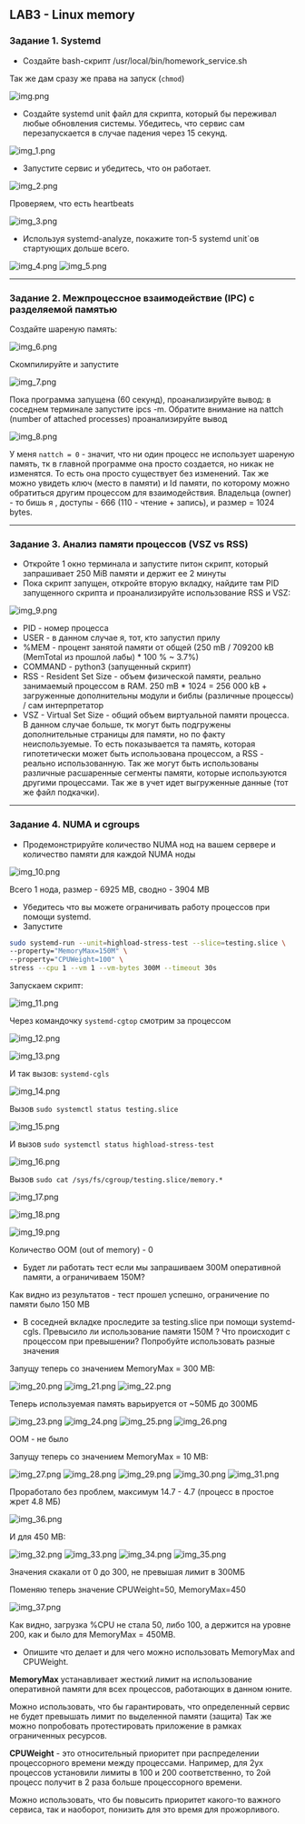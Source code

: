 ## LAB3 - Linux memory

### Задание 1. Systemd

- Создайте bash-скрипт /usr/local/bin/homework_service.sh

Так же дам сразу же права на запуск (`chmod`)

![img.png](imgs/img.png)

- Создайте systemd unit файл для скрипта, который бы переживал любые обновления системы. Убедитесь, что сервис сам перезапускается в случае падения через 15 секунд.

![img_1.png](imgs/img_1.png)

- Запустите сервис и убедитесь, что он работает.

![img_2.png](imgs/img_2.png)

Проверяем, что есть heartbeats

![img_3.png](imgs/img_3.png)

- Используя systemd-analyze, покажите топ-5 systemd unit`ов стартующих дольше всего.

![img_4.png](imgs/img_4.png)
![img_5.png](imgs/img_5.png)

---

### Задание 2. Межпроцессное взаимодействие (IPC) с разделяемой памятью

Создайте шареную память:

![img_6.png](imgs/img_6.png)

Скомпилируйте и запустите

![img_7.png](imgs/img_7.png)

Пока программа запущена (60 секунд), проанализируйте вывод:
в соседнем терминале запустите ipcs -m. Обратите внимание на  nattch (number of attached processes) проанализируйте вывод

![img_8.png](imgs/img_8.png)

У меня `nattch = 0` - значит, что ни один процесс не использует шареную память, тк в главной программе она просто создается, но никак не изменятся. 
То есть она просто существует без изменений. Так же можно увидеть ключ (место в памяти) и Id памяти, по которому можно обратиться другим процессом для взаимодействия.
Владельца (owner) - то бишь я , доступы - 666 (110 - чтение + запись), и размер = 1024 bytes.

---

### Задание 3. Анализ памяти процессов (VSZ vs RSS)

- Откройте 1 окно терминала и запустите питон скрипт, который запрашивает 250 MiB памяти и держит ее 2 минуты
- Пока скрипт запущен, откройте вторую вкладку, найдите там PID запущенного скрипта и проанализируйте использование RSS и VSZ:

![img_9.png](imgs/img_9.png)

* PID - номер процесса
* USER - в данном случае я, тот, кто запустил прилу
* %MEM - процент занятой памяти от общей (250 mB / 709200 kB (MemTotal из прошлой лабы) * 100 % ~ 3.7%)
* COMMAND - python3 (запущенный скрипт)
* RSS - Resident Set Size - объем физической памяти, реально занимаемый процессом в RAM. 
250 mB * 1024 = 256 000 kB + загруженные дополнительны модули и библы (различные процессы) / сам интерпретатор
* VSZ - Virtual Set Size - общий объем виртуальной памяти процесса. 
В данном случае больше, тк могут быть подгружены дополнительные страницы для памяти, но по факту неиспользуемые. 
То есть показывается та память, которая гипотетически может быть использована процессом, а RSS - реально использованную.
Так же могут быть использованы различные расшаренные сегменты памяти, которые используются другими процессами. Так же в учет идет выгруженные данные (тот же файл подкачки).

---

### Задание 4. NUMA и cgroups 

- Продемонстрируйте количество NUMA нод на вашем сервере и количество памяти для каждой NUMA ноды

![img_10.png](imgs/img_10.png)

Всего 1 нода, размер - 6925 MB, сводно - 3904 MB

- Убедитесь что вы можете ограничивать работу процессов при помощи systemd.
- Запустите

```bash
sudo systemd-run --unit=highload-stress-test --slice=testing.slice \
--property="MemoryMax=150M" \
--property="CPUWeight=100" \
stress --cpu 1 --vm 1 --vm-bytes 300M --timeout 30s
```

Запускаем скрипт:

![img_11.png](imgs/img_11.png)

Через командочку `systemd-cgtop` смотрим за процессом

![img_12.png](imgs/img_12.png)

![img_13.png](imgs/img_13.png)

И так вызов: `systemd-cgls`

![img_14.png](imgs/img_14.png)

Вызов `sudo systemctl status testing.slice`

![img_15.png](imgs/img_15.png)

И вызов `sudo systemctl status highload-stress-test`

![img_16.png](imgs/img_16.png)

Вызов `sudo cat /sys/fs/cgroup/testing.slice/memory.*`

![img_17.png](imgs/img_17.png)

![img_18.png](imgs/img_18.png)

![img_19.png](imgs/img_19.png)

Количество OOM (out of memory) - 0

- Будет ли работать тест если мы запрашиваем 300М оперативной памяти, а ограничиваем 150М?

Как видно из результатов - тест прошел успешно, ограничение по памяти было 150 MB

- В соседней вкладке проследите за testing.slice при помощи systemd-cgls. Превысило ли использование памяти 150М ? Что происходит с процессом при превышении? Попробуйте использовать разные значения 

Запущу теперь со значением MemoryMax = 300 MB:

![img_20.png](imgs/img_20.png)
![img_21.png](imgs/img_21.png)
![img_22.png](imgs/img_22.png)

Теперь используемая память варьируется от ~50МБ до 300МБ

![img_23.png](imgs/img_23.png)
![img_24.png](imgs/img_24.png)
![img_25.png](imgs/img_25.png)
![img_26.png](imgs/img_26.png)

OOM - не было

Запущу теперь со значением MemoryMax = 10 MB:

![img_27.png](imgs/img_27.png)
![img_28.png](imgs/img_28.png)
![img_29.png](imgs/img_29.png)
![img_30.png](imgs/img_30.png)
![img_31.png](imgs/img_31.png)

Проработало без проблем, максимум 14.7 - 4.7 (процесс в простое жрет 4.8 МБ)

![img_36.png](imgs/img_36.png)

И для 450 MB:

![img_32.png](imgs/img_32.png)
![img_33.png](imgs/img_33.png)
![img_34.png](imgs/img_34.png)
![img_35.png](imgs/img_35.png)

Значения скакали от 0 до 300, не превышая лимит в 300МБ 

Поменяю теперь значение CPUWeight=50, MemoryMax=450

![img_37.png](imgs/img_37.png)

Как видно, загрузка %CPU не стала 50, либо 100, а держится на уровне 200, как и было для MemoryMax = 450MB.

- Опишите что делает и для чего можно использовать MemoryMax and CPUWeight.

**MemoryMax** устанавливает жесткий лимит на использование оперативной памяти для всех процессов, работающих в данном юните.

Можно использовать, что бы гарантировать, что определенный сервис не будет превышать лимит по выделенной памяти (защита)
Так же можно попробовать протестировать приложение в рамках ограниченных ресурсов.

**CPUWeight** - это относительный приоритет при распределении процессорного времени между процессами. Например, для 2ух процессов установили лимиты в 100 и 200 соответственно,
то 2ой процесс получит в 2 раза больше процессорного времени. 

Можно использовать, что бы повысить приоритет какого-то важного сервиса, так и наоборот, понизить для это время для прожорливого.
